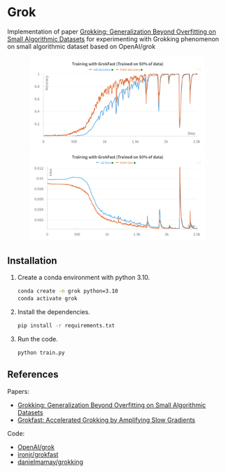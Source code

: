 # Grok
Implementation of paper [Grokking: Generalization Beyond Overfitting on Small Algorithmic Datasets](https://arxiv.org/abs/2201.02177) for experimenting with Grokking phenomenon on small algorithmic dataset based on OpenAI/grok  

<p align="center">
  <img width="400" src="https://github.com/HrushikeshBudhale/grokking/blob/main/results/GrokFast_Accuracy_graph.png?raw=true" alt="Accuracy Graph">
  <img width="400" src="https://github.com/HrushikeshBudhale/grokking/blob/main/results/GrokFast_Loss_graph.png?raw=true" alt="Loss Graph">
</p>

## Installation

1. Create a conda environment with python 3.10.

    ```bash
    conda create -n grok python=3.10
    conda activate grok
    ```

2. Install the dependencies.

    ```bash
    pip install -r requirements.txt
    ```

3. Run the code.

    ```bash
    python train.py
    ```

## References
Papers:
* [Grokking: Generalization Beyond Overfitting on Small Algorithmic Datasets](https://arxiv.org/abs/2201.02177)
* [Grokfast: Accelerated Grokking by Amplifying Slow Gradients](arxiv.org/abs/2405.20233)

Code:
* [OpenAI/grok](https://github.com/openai/grok)
* [ironjr/grokfast](https://github.com/ironjr/grokfast)
* [danielmamay/grokking](https://github.com/danielmamay/grokking)
